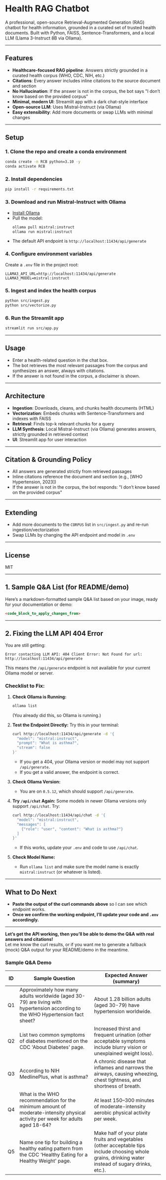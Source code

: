 # Health RAG Chatbot

A professional, open-source Retrieval-Augmented Generation (RAG) chatbot for health information, grounded in a curated set of trusted health documents. Built with Python, FAISS, Sentence-Transformers, and a local LLM (Llama 3-Instruct 8B via Ollama).

---

## Features
- **Healthcare-focused RAG pipeline**: Answers strictly grounded in a curated health corpus (WHO, CDC, NIH, etc.)
- **Citations**: Every answer includes inline citations to the source document and section
- **No Hallucination**: If the answer is not in the corpus, the bot says "I don’t know based on the provided corpus"
- **Minimal, modern UI**: Streamlit app with a dark chat-style interface
- **Open-source LLM**: Uses Mistral-Instruct (via Ollama)
- **Easy extensibility**: Add more documents or swap LLMs with minimal changes

---

## Setup

### 1. Clone the repo and create a conda environment
```bash
conda create -n RCB python=3.10 -y
conda activate RCB
```

### 2. Install dependencies
```bash
pip install -r requirements.txt
```

### 3. Download and run Mistral-Instruct with Ollama
- [Install Ollama](https://ollama.com/download)
- Pull the model:
  ```bash
  ollama pull mistral:instruct
  ollama run mistral:instruct
  ```
- The default API endpoint is `http://localhost:11434/api/generate`

### 4. Configure environment variables
Create a `.env` file in the project root:
```
LLAMA3_API_URL=http://localhost:11434/api/generate
LLAMA3_MODEL=mistral:instruct
```

### 5. Ingest and index the health corpus
```bash
python src/ingest.py
python src/vectorize.py
```

### 6. Run the Streamlit app
```bash
streamlit run src/app.py
```

---

## Usage
- Enter a health-related question in the chat box.
- The bot retrieves the most relevant passages from the corpus and synthesizes an answer, always with citations.
- If the answer is not found in the corpus, a disclaimer is shown.

---

## Architecture
- **Ingestion**: Downloads, cleans, and chunks health documents (HTML)
- **Vectorization**: Embeds chunks with Sentence-Transformers and indexes with FAISS
- **Retrieval**: Finds top-k relevant chunks for a query
- **LLM Synthesis**: Local Mistral-Instruct (via Ollama) generates answers, strictly grounded in retrieved context
- **UI**: Streamlit app for user interaction

---

## Citation & Grounding Policy
- All answers are generated strictly from retrieved passages
- Inline citations reference the document and section (e.g., [WHO Hypertension, 2023])
- If the answer is not in the corpus, the bot responds: "I don’t know based on the provided corpus"

---

## Extending
- Add more documents to the `CORPUS` list in `src/ingest.py` and re-run ingestion/vectorization
- Swap LLMs by changing the API endpoint and model in `.env`

---

## License
MIT 

---

## 1. **Sample Q&A List (for README/demo)**

Here’s a markdown-formatted sample Q&A list based on your image, ready for your documentation or demo:

```markdown
<code_block_to_apply_changes_from>
```

---

## 2. **Fixing the LLM API 404 Error**

You are still getting:
```
Error contacting LLM API: 404 Client Error: Not Found for url: http://localhost:11434/api/generate
```
This means the `/api/generate` endpoint is not available for your current Ollama model or server.

### **Checklist to Fix:**

1. **Check Ollama is Running:**
   ```bash
   ollama list
   ```
   (You already did this, so Ollama is running.)

2. **Test the Endpoint Directly:**
   Try this in your terminal:
   ```bash
   curl http://localhost:11434/api/generate -d '{
     "model": "mistral:instruct",
     "prompt": "What is asthma?",
     "stream": false
   }'
   ```
   - If you get a 404, your Ollama version or model may not support `/api/generate`.
   - If you get a valid answer, the endpoint is correct.

3. **Check Ollama Version:**
   - You are on `0.5.12`, which should support `/api/generate`.

4. **Try `/api/chat` Again:**
   Some models in newer Ollama versions only support `/api/chat`. Try:
   ```bash
   curl http://localhost:11434/api/chat -d '{
     "model": "mistral:instruct",
     "messages": [
       {"role": "user", "content": "What is asthma?"}
     ]
   }'
   ```
   - If this works, update your `.env` and code to use `/api/chat`.

5. **Check Model Name:**
   - Run `ollama list` and make sure the model name is exactly `mistral:instruct` (or whatever is listed).

---

## **What to Do Next**

- **Paste the output of the curl commands above** so I can see which endpoint works.
- **Once we confirm the working endpoint, I’ll update your code and `.env` accordingly.**

---

**Let’s get the API working, then you’ll be able to demo the Q&A with real answers and citations!**  
Let me know the curl results, or if you want me to generate a fallback (mock) Q&A output for your README/demo in the meantime.

### Sample Q&A Demo

| ID  | Sample Question                                                                                                   | Expected Answer (summary)                                                                                  |
|-----|------------------------------------------------------------------------------------------------------------------|------------------------------------------------------------------------------------------------------------|
| Q1  | Approximately how many adults worldwide (aged 30-79) are living with hypertension according to the WHO Hypertension fact sheet? | About 1.28 billion adults (aged 30-79) have hypertension worldwide.                                       |
| Q2  | List two common symptoms of diabetes mentioned on the CDC 'About Diabetes' page.                                 | Increased thirst and frequent urination (other acceptable symptoms include blurry vision or unexplained weight loss). |
| Q3  | According to NIH MedlinePlus, what is asthma?                                                                    | A chronic disease that inflames and narrows the airways, causing wheezing, chest tightness, and shortness of breath. |
| Q4  | What is the WHO recommendation for the minimum amount of moderate-intensity physical activity per week for adults aged 18-64? | At least 150–300 minutes of moderate-intensity aerobic physical activity per week.                          |
| Q5  | Name one tip for building a healthy eating pattern from the CDC 'Healthy Eating for a Healthy Weight' page.      | Make half of your plate fruits and vegetables (other acceptable tips include choosing whole grains, drinking water instead of sugary drinks, etc.). | 